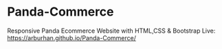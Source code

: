 # Panda-Commerce
Responsive Panda Ecommerce Website with HTML,CSS &amp; Bootstrap
Live: https://arburhan.github.io/Panda-Commerce/
